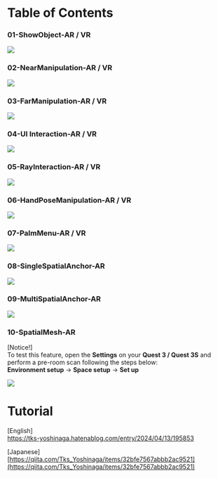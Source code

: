 # Table of Contents
### 01-ShowObject-AR / VR
[![](https://img.youtube.com/vi/eK1VH2kBx1A/0.jpg)](https://www.youtube.com/watch?v=eK1VH2kBx1A)

### 02-NearManipulation-AR / VR
[![](https://img.youtube.com/vi/IrYJ2kuhtq0/0.jpg)](https://www.youtube.com/watch?v=IrYJ2kuhtq0)

### 03-FarManipulation-AR / VR
[![](https://img.youtube.com/vi/2xgMdiKcJLo/0.jpg)](https://www.youtube.com/watch?v=2xgMdiKcJLo)

### 04-UI Interaction-AR / VR
[![](https://img.youtube.com/vi/_gd3JA_L0HA/0.jpg)](https://www.youtube.com/watch?v=_gd3JA_L0HA)

### 05-RayInteraction-AR / VR
[![](https://img.youtube.com/vi/T1ENjhBP9-w/0.jpg)](https://www.youtube.com/watch?v=T1ENjhBP9-w)

### 06-HandPoseManipulation-AR / VR
[![](https://img.youtube.com/vi/ts9KvhjWxNo/0.jpg)](https://www.youtube.com/watch?v=ts9KvhjWxNo)   

### 07-PalmMenu-AR / VR
[![](https://img.youtube.com/vi/cbm4VepVm2I/0.jpg)](https://www.youtube.com/watch?v=cbm4VepVm2I)   

### 08-SingleSpatialAnchor-AR
[![](https://img.youtube.com/vi/9ISEB5f6TyM/0.jpg)](https://www.youtube.com/watch?v=9ISEB5f6TyM)

### 09-MultiSpatialAnchor-AR
[![](https://img.youtube.com/vi/1zgUlxVs3aE/0.jpg)](https://www.youtube.com/watch?v=1zgUlxVs3aE)

### 10-SpatialMesh-AR
[Notice!]  
To test this feature, open the **Settings** on your **Quest 3 / Quest 3S** and perform a pre-room scan following the steps below:  
**Environment setup** → **Space setup** → **Set up**  
  
[![](https://img.youtube.com/vi/UQFJ9Kt1Sz4/0.jpg)](https://www.youtube.com/watch?v=UQFJ9Kt1Sz4)

# Tutorial
[English]  
https://tks-yoshinaga.hatenablog.com/entry/2024/04/13/195853  

[Japanese]  
[https://qiita.com/Tks_Yoshinaga/items/32bfe7567abbb2ac9521](https://qiita.com/Tks_Yoshinaga/items/32bfe7567abbb2ac9521)

